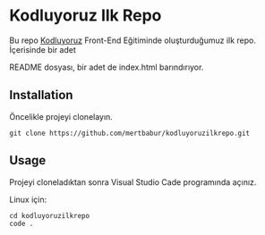 # Kodluyoruz Ilk Repo
Bu repo [Kodluyoruz](https://www.kodluyoruz.org/) Front-End Eğitiminde oluşturduğumuz ilk repo. İçerisinde bir adet

README dosyası, bir adet de index.html barındırıyor.

## Installation
Öncelikle projeyi clonelayın.

```
git clone https://github.com/mertbabur/kodluyoruzilkrepo.git
```

## Usage
Projeyi cloneladıktan sonra Visual Studio Cade programında açınız.

Linux için:

```
cd kodluyoruzilkrepo
code .
```
